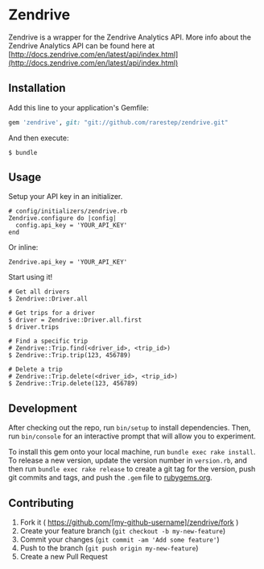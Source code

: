 # Zendrive

Zendrive is a wrapper for the Zendrive Analytics API. More info about the Zendrive Analytics API can be found here at [http://docs.zendrive.com/en/latest/api/index.html](http://docs.zendrive.com/en/latest/api/index.html)

## Installation

Add this line to your application's Gemfile:

```ruby
gem 'zendrive', git: "git://github.com/rarestep/zendrive.git"
```

And then execute:

    $ bundle

## Usage

Setup your API key in an initializer.
```
# config/initializers/zendrive.rb
Zendrive.configure do |config|
  config.api_key = 'YOUR_API_KEY'
end
```

Or inline:
```
Zendrive.api_key = 'YOUR_API_KEY'
```

Start using it!
```
# Get all drivers
$ Zendrive::Driver.all

# Get trips for a driver
$ driver = Zendrive::Driver.all.first
$ driver.trips

# Find a specific trip
# Zendrive::Trip.find(<driver_id>, <trip_id>)
$ Zendrive::Trip.trip(123, 456789)

# Delete a trip
# Zendrive::Trip.delete(<driver_id>, <trip_id>)
$ Zendrive::Trip.delete(123, 456789)
```

## Development

After checking out the repo, run `bin/setup` to install dependencies. Then, run `bin/console` for an interactive prompt that will allow you to experiment.

To install this gem onto your local machine, run `bundle exec rake install`. To release a new version, update the version number in `version.rb`, and then run `bundle exec rake release` to create a git tag for the version, push git commits and tags, and push the `.gem` file to [rubygems.org](https://rubygems.org).

## Contributing

1. Fork it ( https://github.com/[my-github-username]/zendrive/fork )
2. Create your feature branch (`git checkout -b my-new-feature`)
3. Commit your changes (`git commit -am 'Add some feature'`)
4. Push to the branch (`git push origin my-new-feature`)
5. Create a new Pull Request
